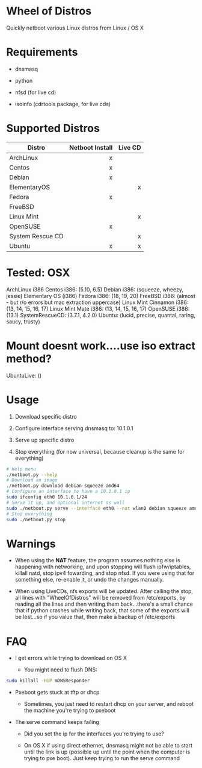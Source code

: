 # Wheel of Distros

Quickly netboot various Linux distros from Linux / OS X

# Requirements

* dnsmasq

* python

* nfsd (for live cd)

* isoinfo (cdrtools package, for live cds)

# Supported Distros

| Distro           | Netboot Install | Live CD |
| ---------------- | --------------: | ------: |
| ArchLinux        |               x |         |
| Centos           |               x |         |
| Debian           |               x |         |
| ElementaryOS     |                 |       x |
| Fedora           |               x |         |
| FreeBSD          |                 |         |
| Linux Mint       |                 |       x |
| OpenSUSE         |               x |         |
| System Rescue CD |                 |       x |
| Ubuntu           |               x |       x |


Tested:
OSX
===
ArchLinux i386
Centos i386: (5.10, 6.5)
Debian i386: (squeeze, wheezy, jessie)
Elementary OS (i386)
Fedora i386: (18, 19, 20)
FreeBSD i386: (almost - but r/o errors but mac extraction uppercase)
Linux Mint Cinnamon i386: (13, 14, 15, 16, 17)
Linux Mint Mate i386: (13, 14, 15, 16, 17)
OpenSUSE i386: (13.1)
SystemRescueCD: (3.7.1, 4.2.0)
Ubuntu: (lucid, precise, quantal, raring, saucy, trusty)
# Mount doesnt work....use iso extract method?
UbuntuLive: ()

# Usage

1. Download specific distro

2. Configure interface serving dnsmasq to: 10.1.0.1

3. Serve up specific distro

4. Stop everything (for now universal, because cleanup is the same for everything)


```bash
# Help menu
./netboot.py --help
# Download an image
./netboot.py download debian squeeze amd64
# Configure an interface to have a 10.1.0.1 ip
sudo ifconfig eth0 10.1.0.1/24
# Serve it up, and optional internet as well
sudo ./netboot.py serve --interface eth0 --nat wlan0 debian squeeze amd64
# Stop everything
sudo ./netboot.py stop
```

# Warnings

* When using the **NAT** feature, the program assumes nothing else is happening with networking, and upon stopping will flush ipfw/iptables, killall natd, stop ipv4 fowarding, and stop nfsd. If you were using that for something else, re-enable it, or undo the changes manually.

* When using LiveCDs, nfs exports will be updated. After calling the stop, all lines with "WheelOfDistros" will be removed from /etc/exports, by reading all the lines and then writing them back...there's a small chance that if python crashes while writing back, that some of the exports will be lost...so if you value that, then make a backup of /etc/exports

# FAQ

* I get errors while trying to download on OS X

	- You might need to flush DNS:

```bash
sudo killall -HUP mDNSResponder
```

* Pxeboot gets stuck at tftp or dhcp

	- Sometimes, you just need to restart dhcp on your server, and reboot the machine you're trying to pxeboot

* The serve command keeps failing

	- Did you set the ip for the interfaces you're trying to use?

	- On OS X if using direct ethernet, dnsmasq might not be able to start until the link is up (possible up until the point when the computer is trying to pxe boot). Just keep trying to run the serve command

